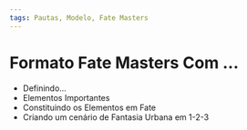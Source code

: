 ```yaml
---
tags: Pautas, Modelo, Fate Masters
---
```

# Formato Fate Masters Com ...

+ Definindo...
+ Elementos Importantes
+ Constituindo os Elementos em Fate
+ Criando um cenário de Fantasia Urbana em 1-2-3
